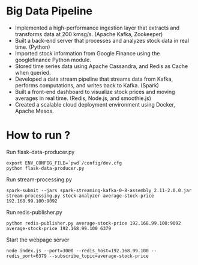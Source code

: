 # Big Data Pipeline

* Implemented a high-performance ingestion layer that extracts and transforms data at 200 kmsg/s. (Apache Kafka, Zookeeper)
* Built a back-end server that processes and analyzes stock data in real time. (Python)
* Imported stock information from Google Finance using the googlefinance Python module.
* Stored time series data using Apache Cassandra, and Redis as Cache when queried.
* Developed a data stream pipeline that streams data from Kafka, performs computations, and writes back to Kafka. (Spark)
* Built a front-end dashboard to visualize stock prices and moving averages in real time. (Redis, Node.js, and smoothie.js)
* Created a scalable cloud deployment environment using Docker, Apache Mesos.

# How to run ?

Run flask-data-producer.py
```
export ENV_CONFIG_FILE=`pwd`/config/dev.cfg
python flask-data-producer.py
```
Run stream-processing.py
```
spark-submit --jars spark-streaming-kafka-0-8-assembly_2.11-2.0.0.jar stream-processing.py stock-analyzer average-stock-price 192.168.99.100:9092
```
Run redis-publisher.py
```
python redis-publisher.py average-stock-price 192.168.99.100:9092 average-stock-price 192.168.99.100 6379
```
Start the webpage server
```
node index.js --port=3000 --redis_host=192.168.99.100 --redis_port=6379 --subscribe_topic=average-stock-price
```
